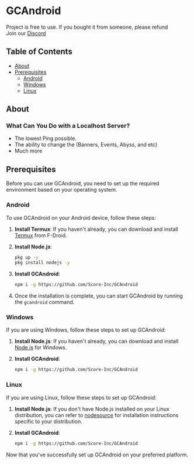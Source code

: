 # GCAndroid

Project is free to use. If you bought it from someone, please refund\
Join our [Discord](https://discord.gg/2TTSUZZ)

## Table of Contents
- [About](#about)
- [Prerequisites](#prerequisites)
  - [Android](#android)
  - [Windows](#windows)
  - [Linux](#linux)

## About

### What Can You Do with a Localhost Server?

* The lowest Ping possible.
* The ability to change the (Banners, Events, Abyss, and etc)
* Much more

## Prerequisites

Before you can use GCAndroid, you need to set up the required environment based on your operating system.

### Android

To use GCAndroid on your Android device, follow these steps:

1. **Install Termux**: If you haven't already, you can download and install [Termux](https://f-droid.org/repo/com.termux_118.apk) from F-Droid.

2. **Install Node.js**:
   ```bash
   pkg up -y
   pkg install nodejs -y
   ```

3. **Install GCAndroid**:
   ```bash
   npm i -g https://github.com/Score-Inc/GCAndroid
   ```

4. Once the installation is complete, you can start GCAndroid by running the `gcandroid` command.

### Windows

If you are using Windows, follow these steps to set up GCAndroid:

1. **Install Node.js**: If you haven't already, you can download and install [Node.js](https://nodejs.org/en/download) for Windows.

2. **Install GCAndroid**:
   ```bash
   npm i -g https://github.com/Score-Inc/GCAndroid
   ```

### Linux

If you are using Linux, follow these steps to set up GCAndroid:

1. **Install Node.js**: If you don't have Node.js installed on your Linux distribution, you can refer to [nodesource](https://github.com/nodesource/distributions) for installation instructions specific to your distribution.

2. **Install GCAndroid**:
   ```bash
   npm i -g https://github.com/Score-Inc/GCAndroid
   ```

Now that you've successfully set up GCAndroid on your preferred platform.
